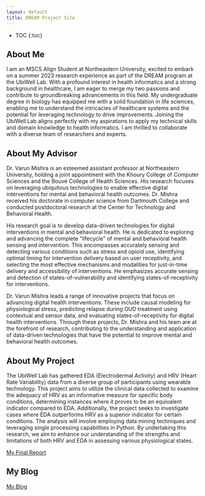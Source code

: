 ```yaml
---
layout: default
title: DREAM Project Site
---
```


* TOC
{:toc}

## About Me
I am an MSCS Align Student at Northeastern University, excited to embark on a summer 2023 research experience as part of the DREAM program at the UbiWell Lab. With a profound interest in health informatics and a strong background in healthcare, I am eager to merge my two passions and contribute to groundbreaking advancements in this field. My undergraduate degree in biology has equipped me with a solid foundation in life sciences, enabling me to understand the intricacies of healthcare systems and the potential for leveraging technology to drive improvements. Joining the UbiWell Lab aligns perfectly with my aspirations to apply my technical skills and domain knowledge to health informatics. I am thrilled to collaborate with a diverse team of researchers and experts.

## About My Advisor

Dr. Varun Mishra is an esteemed assistant professor at Northeastern University, holding a joint appointment with the Khoury College of Computer Sciences and the Bouvé College of Health Sciences. His research focuses on leveraging ubiquitous technologies to enable effective digital interventions for mental and behavioral health outcomes. Dr. Mishra received his doctorate in computer science from Dartmouth College and conducted postdoctoral research at the Center for Technology and Behavioral Health. 

His research goal is to develop data-driven technologies for digital interventions in mental and behavioral health. He is dedicated to exploring and advancing the complete "lifecycle" of mental and behavioral health sensing and intervention. This encompasses accurately sensing and detecting various conditions such as stress and opioid use, identifying optimal timing for intervention delivery based on user receptivity, and selecting the most effective mechanisms and modalities for just-in-time delivery and accessibility of interventions. He emphasizes accurate sensing and detection of states-of-vulnerability and identifying states-of-receptivity for interventions. 

Dr. Varun Mishra leads a range of innovative projects that focus on advancing digital health interventions. These include causal modeling for physiological stress, predicting relapse during OUD treatment using contextual and sensor data, and evaluating states-of-receptivity for digital health interventions. Through these projects, Dr. Mishra and his team are at the forefront of research, contributing to the understanding and application of data-driven technologies that have the potential to improve mental and behavioral health outcomes.


## About My Project

The UbiWell Lab has gathered EDA (Electrodermal Activity) and HRV (Heart Rate Variability) data from a diverse group of participants using wearable technology. This project aims to utilize the clinical data collected to examine the adequacy of HRV as an informative measure for specific body conditions, determining instances where it proves to be an equivalent indicator compared to EDA. Additionally, the project seeks to investigate cases where EDA outperforms HRV as a superior indicator for certain conditions. The analysis will involve employing data mining techniques and leveraging single processing capabilities in Python. By undertaking this research, we aim to enhance our understanding of the strengths and limitations of both HRV and EDA in assessing various physiological states.

[My Final Report](files/finalreport.pdf)

## My Blog

[My Blog](blog.html)
